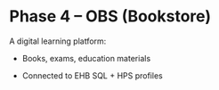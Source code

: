 # Phase 4 – OBS (Bookstore)

A digital learning platform:

- Books, exams, education materials

- Connected to EHB SQL + HPS profiles
